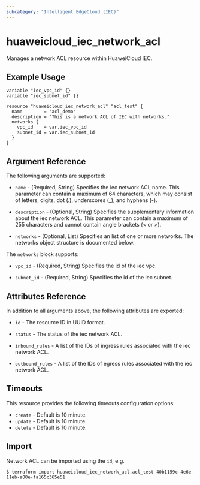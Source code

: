 ```yaml
---
subcategory: "Intelligent EdgeCloud (IEC)"
---
```


# huaweicloud_iec_network_acl

Manages a network ACL resource within HuaweiCloud IEC.

## Example Usage

```hcl
variable "iec_vpc_id" {}
variable "iec_subnet_id" {}

resource "huaweicloud_iec_network_acl" "acl_test" {
  name        = "acl_demo"
  description = "This is a network ACL of IEC with networks."
  networks {
    vpc_id    = var.iec_vpc_id
    subnet_id = var.iec_subnet_id
  }
}
```

## Argument Reference

The following arguments are supported:

* `name` - (Required, String) Specifies the iec network ACL name. This 
    parameter can contain a maximum of 64 characters, which may consist of 
    letters, digits, dot (.), underscores (_), and hyphens (-).

* `description` - (Optional, String) Specifies the supplementary information 
    about the iec network ACL. This parameter can contain a maximum of 255 
    characters and cannot contain angle brackets (< or >).

* `networks` - (Optional, List) Specifies an list of one or more networks. 
    The networks object structure is documented below.
    
The `networks` block supports:

* `vpc_id` - (Required, String) Specifies the id of the iec vpc.

* `subnet_id` - (Required, String) Specifies the id of the iec subnet.

## Attributes Reference

In addition to all arguments above, the following attributes are exported:

* `id` - The resource ID in UUID format.

* `status` - The status of the iec network ACL. 

* `inbound_rules` - A list of the IDs of ingress rules associated with the 
    iec network ACL.

* `outbound_rules` - A list of the IDs of egress rules associated with the 
    iec network ACL.

## Timeouts

This resource provides the following timeouts configuration options:
- `create` - Default is 10 minute.
- `update` - Default is 10 minute.
- `delete` - Default is 10 minute.

## Import

Network ACL can be imported using the `id`, e.g.

```
$ terraform import huaweicloud_iec_network_acl.acl_test 40b1159c-4e6e-11eb-a00e-fa165c365e51
```
